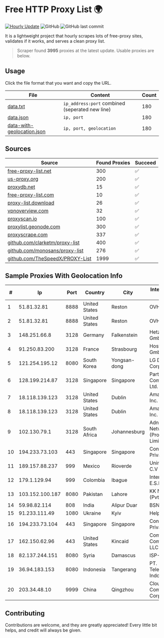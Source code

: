 
# Free HTTP Proxy List 🌍

[![Hourly Update](https://github.com/mertguvencli/http-proxy-list/actions/workflows/main.yml/badge.svg?branch=main)](https://github.com/mertguvencli/http-proxy-list/actions/workflows/main.yml)
![GitHub](https://img.shields.io/github/license/mertguvencli/http-proxy-list)
![GitHub last commit](https://img.shields.io/github/last-commit/mertguvencli/http-proxy-list)

It is a lightweight project that hourly scrapes lots of free-proxy sites, validates if it works, and serves a clean proxy list.


> Scraper found **3995** proxies at the latest update. Usable proxies are below.

## Usage

Click the file format that you want and copy the URL.


|File|Content|Count|
|----|-------|-----|
|[data.txt](https://raw.githubusercontent.com/mertguvencli/http-proxy-list/main/proxy-list/data.txt)|`ip_address:port` combined (seperated new line)|180|
|[data.json](https://raw.githubusercontent.com/mertguvencli/http-proxy-list/main/proxy-list/data.json)|`ip, port`|180|
|[data-with-geolocation.json](https://raw.githubusercontent.com/mertguvencli/http-proxy-list/main/proxy-list/data-with-geolocation.json)|`ip, port, geolocation`|180|

## Sources

|Source|Found Proxies|Succeed|
|------|-------------|-------|
|[free-proxy-list.net](https://free-proxy-list.net)|300|✅|
|[us-proxy.org](https://www.us-proxy.org)|200|✅|
|[proxydb.net](http://proxydb.net)|15|✅|
|[free-proxy-list.com](https://free-proxy-list.com/?page=&port=&type%5B%5D=http&type%5B%5D=https&up_time=0&search=Search)|10|✅|
|[proxy-list.download](https://www.proxy-list.download/HTTP)|26|✅|
|[vpnoverview.com](https://vpnoverview.com/privacy/anonymous-browsing/free-proxy-servers)|32|✅|
|[proxyscan.io](https://www.proxyscan.io)|100|✅|
|[proxylist.geonode.com](https://proxylist.geonode.com/api/proxy-list?limit=300&page=1&sort_by=lastChecked&sort_type=desc&protocols=http,https)|300|✅|
|[proxyscrape.com](https://api.proxyscrape.com/v2/?request=displayproxies&protocol=http&timeout=10000&country=all&ssl=all&anonymity=all)|337|✅|
|[github.com/clarketm/proxy-list](https://raw.githubusercontent.com/clarketm/proxy-list/master/proxy-list-raw.txt)|400|✅|
|[github.com/monosans/proxy-list](https://raw.githubusercontent.com/monosans/proxy-list/main/proxies/http.txt)|276|✅|
|[github.com/TheSpeedX/PROXY-List](https://raw.githubusercontent.com/TheSpeedX/PROXY-List/master/http.txt)|1999|✅|


## Sample Proxies With Geolocation Info

|#|Ip|Port|Country|City|Internet Service Provider|
|-|--|----|-------|----|-------------------------|
|1|51.81.32.81|8888|United States|Reston|OVH SAS|
|2|51.81.32.81|8888|United States|Reston|OVH SAS|
|3|148.251.66.8|3128|Germany|Falkenstein|Hetzner Online GmbH|
|4|91.250.83.200|3128|France|Strasbourg|Host Europe GmbH|
|5|121.254.195.12|8080|South Korea|Yongsan-dong|LG DACOM Corporation|
|6|128.199.214.87|3128|Singapore|Singapore|Partner Communications Ltd.|
|7|18.118.139.123|3128|United States|Dublin|Amazon.com, Inc.|
|8|18.118.139.123|3128|United States|Dublin|Amazon.com, Inc.|
|9|102.130.79.1|3128|South Africa|Johannesburg|Adnexus Celerity Networks (Proprietary) Limited|
|10|194.233.73.103|443|Singapore|Singapore|Contabo Asia Private Limited|
|11|189.157.88.237|999|Mexico|Rioverde|Uninet S.A. de C.V|
|12|179.1.129.94|999|Colombia|Ibague|Internexa S.a. E.S.P|
|13|103.152.100.187|8080|Pakistan|Lahore|KK Networks (Pvt) Ltd.|
|14|59.98.82.114|808|India|Alipur Duar|BSNL Internet|
|15|91.233.111.49|1080|Ukraine|Kyiv|Helpteh L-side|
|16|194.233.73.104|443|Singapore|Singapore|Contabo Asia Private Limited|
|17|162.150.62.96|443|United States|Kincaid|Comcast Cable Communications, LLC|
|18|82.137.244.151|8080|Syria|Damascus|ISP-TARASSUL|
|19|36.94.183.153|8080|Indonesia|Tangerang|PT. Telekomunikasi Indonesia|
|20|203.34.48.10|9999|China|Qingzhou|Cloud Computing Corporation|



## Contributing

Contributions are welcome, and they are greatly appreciated! Every
little bit helps, and credit will always be given.

